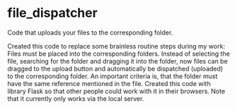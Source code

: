 # file_dispatcher
Code that uploads your files to the corresponding folder. 

Created this code to replace some brainless routine steps during my work: Files must be placed into the corresponding folders. Instead of selecting the file, searching for the folder and dragging it into the folder, now files can be dragged to the upload button and automatically be dispatched (uploaded) to the corresponding folder. An important criteria is, that the folder must have the same reference mentioned in the file.
Created this code with library Flask so that other people could work with it in their browsers. Note that it currently only works via the local server. 



